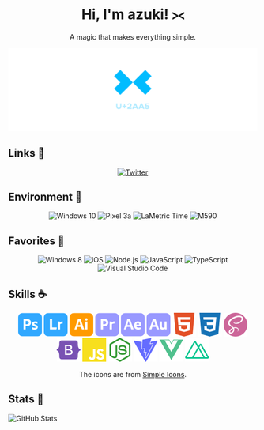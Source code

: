 <div align="center">
    <h1>Hi, I'm azuki! ⪥</h1>
    <p>A magic that makes everything simple.</p>
    <img alt="Banner" src="./assets/banner.png">
</div>

## Links 💨
<div align="center">
    <a target="_blank" href="https://twitter.com/sig_azuki">
        <img alt="Twitter" src="https://img.shields.io/static/v1?style=for-the-badge&logo=twitter&label=Twitter&message=@sig_azuki&color=blue"/>
    </a>
</div>

## Environment 💭
<div align="center">
    <img alt="Windows 10" src="https://img.shields.io/static/v1?label=OS&message=Windows 10&color=blue"/>
    <img alt="Pixel 3a" src="https://img.shields.io/static/v1?label=Phone&message=Pixel 3a&color=yellow"/>
    <img alt="LaMetric Time" src="https://img.shields.io/static/v1?label=Clock&message=LaMetric Time&color=red"/>
    <img alt="M590" src="https://img.shields.io/static/v1?label=Mouse&message=M590&color=lightgrey"/>
</div>

## Favorites 🤍
<div align="center">
    <img alt="Windows 8" src="https://img.shields.io/badge/-Windows 8-orange?logo=windows&logoColor=white"/>
    <img alt="iOS" src="https://img.shields.io/badge/-iOS-lightgrey?logo=apple&logoColor=white"/>
    <img alt="Node.js" src="https://img.shields.io/badge/-Node.js-green?logo=nodedotjs&logoColor=white"/>
    <img alt="JavaScript" src="https://img.shields.io/badge/-JavaScript-red?logo=javascript&logoColor=white"/>
    <img alt="TypeScript" src="https://img.shields.io/badge/-TypeScript-blue?logo=typescript&logoColor=white"/>
    <img alt="Visual Studio Code" src="https://img.shields.io/badge/-Visual Studio Code-blue?logo=visualstudiocode&logoColor=white"/>
</div>

## Skills ☕
<div align="center">
    <img width="48px" alt="Photoshop" src="./assets/adobephotoshop.svg"/>
    <img width="48px" alt="Lightroom" src="./assets/adobelightroom.svg"/>
    <img width="48px" alt="Illustrator" src="./assets/adobeillustrator.svg"/>
    <img width="48px" alt="Premiere Pro"src="./assets/adobepremierepro.svg"/>
    <img width="48px" alt="After Effects" src="./assets/adobeaftereffects.svg"/>
    <img width="48px" alt="Audition" src="./assets/adobeaudition.svg"/>
    <img width="48px" alt="HTML5" src="./assets/html5.svg"/>
    <img width="48px" alt="CSS3" src="./assets/css3.svg"/>
    <img width="48px" alt="Sass" src="./assets/sass.svg"/>
    <img width="48px" alt="Bootstrap" src="./assets/bootstrap.svg"/>
    <img width="48px" alt="JavaScript" src="./assets/javascript.svg"/>
    <img width="48px" alt="Node.js" src="./assets/nodedotjs.svg"/>
    <img width="48px" alt="Vite" src="./assets/vite.svg"/>
    <img width="48px" alt="Vue.js" src="./assets/vuedotjs.svg"/>
    <img width="48px" alt="Nuxt.js" src="./assets/nuxtdotjs.svg"/>
    <p>The icons are from <a href="https://simpleicons.org">Simple Icons</a>.</p>
</div>

## Stats 🤔
![GitHub Stats](https://github-readme-stats.vercel.app/api?username=hijiki02&count_private=true&show_icons=true&theme=graywhite)

